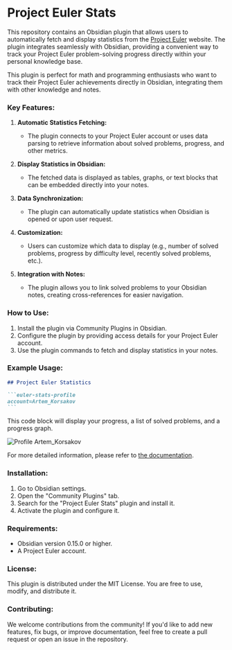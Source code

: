 # Project Euler Stats

This repository contains an Obsidian plugin that allows users to automatically fetch and display statistics 
from the [Project Euler](https://projecteuler.net/) website. 
The plugin integrates seamlessly with Obsidian, providing a convenient way 
to track your Project Euler problem-solving progress directly within your personal knowledge base.

This plugin is perfect for math and programming enthusiasts 
who want to track their Project Euler achievements directly in Obsidian, 
integrating them with other knowledge and notes.

### Key Features:

1. **Automatic Statistics Fetching:**

	- The plugin connects to your Project Euler account or uses data parsing to retrieve information 
      about solved problems, progress, and other metrics.

2. **Display Statistics in Obsidian:**

	- The fetched data is displayed as tables, graphs, or text blocks that can be embedded directly into your notes.

3. **Data Synchronization:**

	- The plugin can automatically update statistics when Obsidian is opened or upon user request.

4. **Customization:**

	- Users can customize which data to display (e.g., number of solved problems, 
      progress by difficulty level, recently solved problems, etc.).

5. **Integration with Notes:**
	- The plugin allows you to link solved problems to your Obsidian notes, creating cross-references for easier navigation.

### How to Use:

1. Install the plugin via Community Plugins in Obsidian.
2. Configure the plugin by providing access details for your Project Euler account.
3. Use the plugin commands to fetch and display statistics in your notes.

### Example Usage:

````markdown
## Project Euler Statistics

```euler-stats-profile
account=Artem_Korsakov
```
````

This code block will display your progress, a list of solved problems, and a progress graph.

![Profile Artem_Korsakov](https://projecteuler.net/profile/Artem_Korsakov.png)

For more detailed information, please refer to [the documentation](https://artemkorsakov.github.io/project-euler-obsidian-plugin/).

### Installation:

1. Go to Obsidian settings.
2. Open the "Community Plugins" tab.
3. Search for the "Project Euler Stats" plugin and install it.
4. Activate the plugin and configure it.

### Requirements:

- Obsidian version 0.15.0 or higher.
- A Project Euler account.

### License:

This plugin is distributed under the MIT License. You are free to use, modify, and distribute it.

### Contributing:

We welcome contributions from the community! If you'd like to add new features, fix bugs, or improve documentation, 
feel free to create a pull request or open an issue in the repository.
